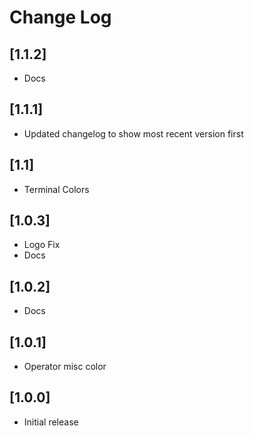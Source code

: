 # Change Log

## [1.1.2]

- Docs

## [1.1.1]

- Updated changelog to show most recent version first

## [1.1]

- Terminal Colors

## [1.0.3]

- Logo Fix
- Docs

## [1.0.2]

- Docs

## [1.0.1]

- Operator misc color

## [1.0.0]

- Initial release